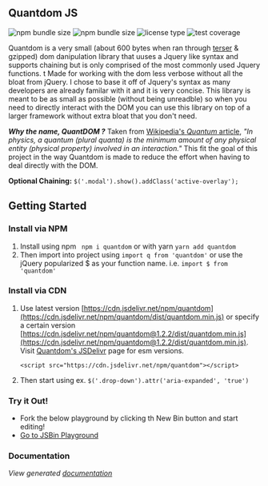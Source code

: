 [comment]: <> (Badges from https://shields.io/ and https://badgen.net/)
[comment]: <> (JsBin Original Template - https://jsbin.com/yevusevahu/edit?html,output)
## Quantdom JS
![npm bundle size](https://img.shields.io/bundlephobia/min/quantdom?color=%234338ca&logoColor=%232a2b2c) ![npm bundle size](https://img.shields.io/bundlephobia/minzip/quantdom?color=%234338ca&label=gzipped%20size&logoColor=%232a2b2c) ![license type](https://img.shields.io/npm/l/quantdom?color=%234338ca&logoColor=%232a2b2c)
![test coverage](https://img.shields.io/badge/test%20coverage-100%25-4c51bf?style=flat&logoColor=%232a2b2c&color=%234338ca)

Quantdom is a very small (about 600 bytes when ran through [terser](https://www.npmjs.com/package/terser) & gzipped) dom danipulation library that uuses a Jquery like syntax and supports chaining but is only comprised of the most commonly used Jquery functions.
t
Made for working with the dom less verbose without all the bloat from jQuery. I chose to base it off of Jquery's syntax as many developers are already familar with it and it is very concise. This library is meant to be as small as possible (without being unreadble) so when you need to directly interact with the DOM you can use this library on top of a larger framework without extra bloat that you don't need.

***Why the name, QuantDOM ?*** 
Taken from [Wikipedia's *Quantum* article](https://en.wikipedia.org/wiki/Quantum), *"In physics, a quantum (plural quanta) is the minimum amount of any physical entity (physical property) involved in an interaction."* This fit the goal of this project in the way Quantdom is made to reduce the effort when having to deal directly with the DOM.

**Optional Chaining:** `$('.modal').show().addClass('active-overlay');`

## Getting Started

### Install via NPM
1. Install using npm ` npm i quantdom` or with yarn `yarn add quantdom`
2. Then import into project using `import q from 'quantdom'` or use the jQuery popularized $ as your function name. i.e. `import $ from 'quantdom'`

### Install via CDN

1. Use latest version [https://cdn.jsdelivr.net/npm/quantdom](https://cdn.jsdelivr.net/npm/quantdom/dist/quantdom.min.js) or specify a certain version [https://cdn.jsdelivr.net/npm/quantdom@1.2.2/dist/quantdom.min.js](https://cdn.jsdelivr.net/npm/quantdom@1.2.2/dist/quantdom.min.js). Visit [Quantdom's JSDelivr](https://www.jsdelivr.com/package/gh/mcqua007/quantdom?path=dist) page for esm versions.

    ```
    <script src="https://cdn.jsdelivr.net/npm/quantdom"></script>
    ```

2. Then start using ex. `$('.drop-down').attr('aria-expanded', 'true')`

### Try it Out!
- Fork the below playground by clicking th New Bin button and start editing!
- [Go to JSBin Playground](https://jsbin.com/yevusevahu/edit?html,output)
### Documentation
*View generated [documentation](docs.md)*